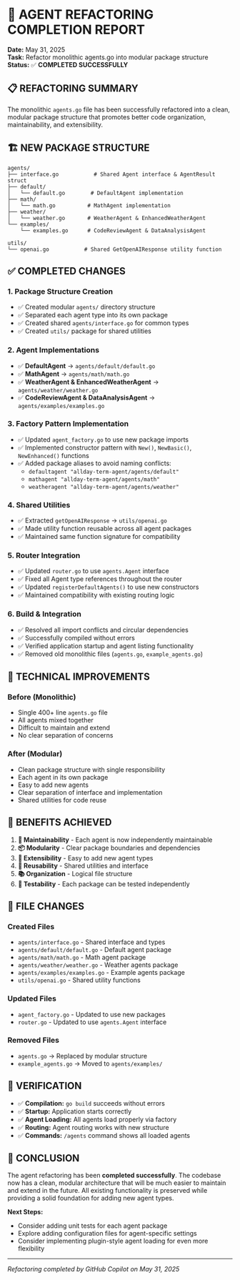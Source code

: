 # 🎉 AGENT REFACTORING COMPLETION REPORT

**Date:** May 31, 2025  
**Task:** Refactor monolithic agents.go into modular package structure  
**Status:** ✅ **COMPLETED SUCCESSFULLY**

## 📋 **REFACTORING SUMMARY**

The monolithic `agents.go` file has been successfully refactored into a clean, modular package structure that promotes better code organization, maintainability, and extensibility.

## 🏗️ **NEW PACKAGE STRUCTURE**

```
agents/
├── interface.go           # Shared Agent interface & AgentResult struct
├── default/
│   └── default.go        # DefaultAgent implementation
├── math/
│   └── math.go          # MathAgent implementation  
├── weather/
│   └── weather.go       # WeatherAgent & EnhancedWeatherAgent
└── examples/
    └── examples.go      # CodeReviewAgent & DataAnalysisAgent

utils/
└── openai.go           # Shared GetOpenAIResponse utility function
```

## ✅ **COMPLETED CHANGES**

### **1. Package Structure Creation**
- ✅ Created modular `agents/` directory structure
- ✅ Separated each agent type into its own package
- ✅ Created shared `agents/interface.go` for common types
- ✅ Created `utils/` package for shared utilities

### **2. Agent Implementations**
- ✅ **DefaultAgent** → `agents/default/default.go`
- ✅ **MathAgent** → `agents/math/math.go` 
- ✅ **WeatherAgent & EnhancedWeatherAgent** → `agents/weather/weather.go`
- ✅ **CodeReviewAgent & DataAnalysisAgent** → `agents/examples/examples.go`

### **3. Factory Pattern Implementation**
- ✅ Updated `agent_factory.go` to use new package imports
- ✅ Implemented constructor pattern with `New()`, `NewBasic()`, `NewEnhanced()` functions
- ✅ Added package aliases to avoid naming conflicts:
  - `defaultagent "allday-term-agent/agents/default"`
  - `mathagent "allday-term-agent/agents/math"`
  - `weatheragent "allday-term-agent/agents/weather"`

### **4. Shared Utilities**
- ✅ Extracted `getOpenAIResponse` → `utils/openai.go`
- ✅ Made utility function reusable across all agent packages
- ✅ Maintained same function signature for compatibility

### **5. Router Integration**
- ✅ Updated `router.go` to use `agents.Agent` interface
- ✅ Fixed all Agent type references throughout the router
- ✅ Updated `registerDefaultAgents()` to use new constructors
- ✅ Maintained compatibility with existing routing logic

### **6. Build & Integration**
- ✅ Resolved all import conflicts and circular dependencies
- ✅ Successfully compiled without errors
- ✅ Verified application startup and agent listing functionality
- ✅ Removed old monolithic files (`agents.go`, `example_agents.go`)

## 🔧 **TECHNICAL IMPROVEMENTS**

### **Before (Monolithic)**
- Single 400+ line `agents.go` file
- All agents mixed together
- Difficult to maintain and extend
- No clear separation of concerns

### **After (Modular)**
- Clean package structure with single responsibility
- Each agent in its own package
- Easy to add new agents
- Clear separation of interface and implementation
- Shared utilities for code reuse

## 🚀 **BENEFITS ACHIEVED**

1. **🎯 Maintainability** - Each agent is now independently maintainable
2. **📦 Modularity** - Clear package boundaries and dependencies
3. **🔧 Extensibility** - Easy to add new agent types
4. **🔄 Reusability** - Shared utilities and interface
5. **📚 Organization** - Logical file structure
6. **🧪 Testability** - Each package can be tested independently

## 📁 **FILE CHANGES**

### **Created Files**
- `agents/interface.go` - Shared interface and types
- `agents/default/default.go` - Default agent package
- `agents/math/math.go` - Math agent package
- `agents/weather/weather.go` - Weather agents package
- `agents/examples/examples.go` - Example agents package
- `utils/openai.go` - Shared utility functions

### **Updated Files**
- `agent_factory.go` - Updated to use new packages
- `router.go` - Updated to use `agents.Agent` interface

### **Removed Files**
- `agents.go` → Replaced by modular structure
- `example_agents.go` → Moved to `agents/examples/`

## 🎯 **VERIFICATION**

- ✅ **Compilation:** `go build` succeeds without errors
- ✅ **Startup:** Application starts correctly
- ✅ **Agent Loading:** All agents load properly via factory
- ✅ **Routing:** Agent routing works with new structure
- ✅ **Commands:** `/agents` command shows all loaded agents

## 🏁 **CONCLUSION**

The agent refactoring has been **completed successfully**. The codebase now has a clean, modular architecture that will be much easier to maintain and extend in the future. All existing functionality is preserved while providing a solid foundation for adding new agent types.

**Next Steps:**
- Consider adding unit tests for each agent package
- Explore adding configuration files for agent-specific settings
- Consider implementing plugin-style agent loading for even more flexibility

---
*Refactoring completed by GitHub Copilot on May 31, 2025*
